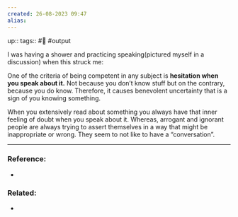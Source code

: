```yaml
---
created: 26-08-2023 09:47
alias:
---
```

up:: 
tags:: #🌳 #output 

I was having a shower and practicing speaking(pictured myself in a discussion) when this struck me:

One of the criteria of being competent in any subject is **hesitation when you speak about it.** Not because you don’t know stuff but on the contrary, because you do know. Therefore, it causes benevolent uncertainty that is a sign of you knowing something.

When you extensively read about something you always have that inner feeling of doubt when you speak about it. Whereas, arrogant and ignorant people are always trying to assert themselves in a way that might be inappropriate or wrong. They seem to not like to have a “conversation”.


---
### Reference:
- 

### Related:
- 